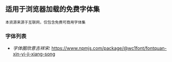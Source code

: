 ## 适用于浏览器加载的免费字体集

    本资源来源于互联网，仅包含免费可商用字体集

### 字体列表

- _字体圈欣意吉祥宋_: https://www.npmjs.com/package/@wc1font/fontquan-xin-yi-ji-xiang-song
